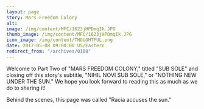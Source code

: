 ```yaml
---
layout: page
story: Mars Freedom Colony
alt:
image: /img/content/MFC/1623jHPDmqIk.JPG
thumb_image: /img/content/MFC/1623jHPDmqIk.JPG
icon_image: /img/content/THOUGHTFUL.png
date: 2017-05-08 09:00:00 US/Eastern
redirect_from: "/archives/0108"
---
```

Welcome to Part Two of "MARS FREEDOM COLONY," titled "SUB SOLE" and closing off this story's subtitle, "NIHIL NOVI SUB SOLE," or "NOTHING NEW UNDER THE SUN." We hope you look forward to reading this as much as we do to sharing it!

Behind the scenes, this page was called "Racia accuses the sun."
